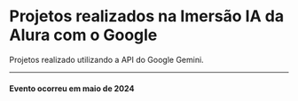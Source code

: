 <h1>Projetos realizados na Imersão IA da Alura com o Google</h1>

<p>Projetos realizado utilizando a API do Google Gemini.</p>

<hr>
<h4>Evento ocorreu em maio de 2024</h4>
